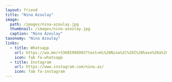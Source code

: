 ```yaml
---
layout: friend
title: "Nina Azoulay"
image:
  path: /images/nina-azoulay.jpg
  thumbnail: /images/nina-azoulay.jpg
  caption: "Nina Azoulay"
taxonomy: "Nina Azoulay"
links:
  - title: Whatsapp
    url: https://wa.me/+33685996993?text=Hi%20Nina%2C%20I%20have%20a%20quick%20question%20about%20your%20recipes
    icon: fab fa-whatsapp
  - title: Instagram
    url: https://www.instagram.com/nina.az/
    icon: fab fa-instagram
---
```

